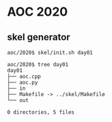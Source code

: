 # AOC 2020

## skel generator

```
aoc/2020$ skel/init.sh day01

aoc/2020$ tree day01
day01
├── aoc.cpp
├── aoc.py
├── in
├── Makefile -> ../skel/Makefile
└── out

0 directories, 5 files
```

